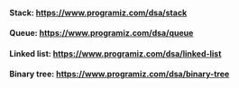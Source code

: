 #### Stack: https://www.programiz.com/dsa/stack
#### Queue: https://www.programiz.com/dsa/queue
#### Linked list: https://www.programiz.com/dsa/linked-list
#### Binary tree: https://www.programiz.com/dsa/binary-tree
